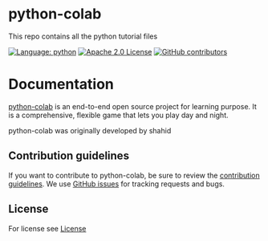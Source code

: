 # python-colab
This repo contains all the python tutorial files

[![Language: python](https://img.shields.io/github/languages/top/shahid-coder/python-colab)](https://python.org)
[![Apache 2.0 License](https://img.shields.io/github/license/shahid-coder/python-colab)](https://github.com/shahid-coder/shahid-flappy-bird/LICENSE)
[![GitHub contributors](https://img.shields.io/github/contributors/shahid-coder/python-colab)](https://github.com/shahid-coder/shahid-flappy-bird/graphs/contributors)
# Documentation

[python-colab](https://github.com/Shahid-coder/python-colab) is an end-to-end open source project 
for learning purpose. It is a comprehensive, flexible game
that lets you play day and night.

python-colab was originally developed by shahid

## Contribution guidelines
If you want to contribute to python-colab, be sure to review the
[contribution guidelines](CONTRIBUTING.md).
We use [GitHub issues](https://github.com/Shahid-coder/python-colab/issues) for
tracking requests and bugs.
## License 
For license see [License](https://github.com/Shahid-coder/python-colab/blob/main/LICENSE)
